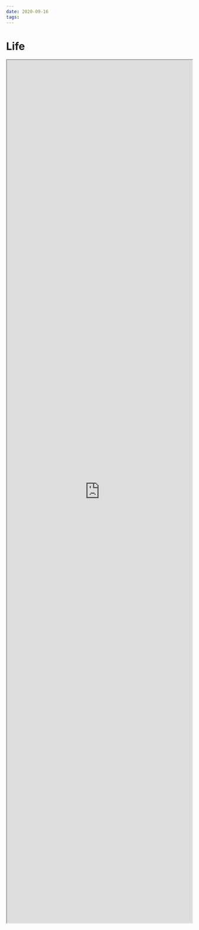 ```yaml
---
date: 2020-09-16
tags:
---
```


# Life

<iframe src="https://muensterer.xyz/life" title="Life Timeline" width='100%' height='60%'></iframe>
